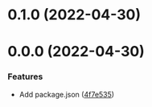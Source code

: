 # 0.1.0 (2022-04-30)



# 0.0.0 (2022-04-30)


### Features

* Add package.json ([4f7e535](https://github.com/IngSoft2-Gr6/tmp-test/commits/4f7e5359206ea0e56668e3c799312a12691d0d4e))



